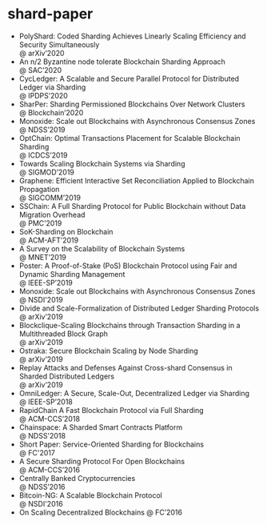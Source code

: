 # shard-paper
* PolyShard: Coded Sharding Achieves Linearly Scaling Efficiency and Security Simultaneously<br> 
@ arXiv’2020
* An n/2 Byzantine node tolerate Blockchain Sharding Approach<br>
@ SAC’2020
* CycLedger: A Scalable and Secure Parallel Protocol for Distributed Ledger via Sharding<br>
@ IPDPS’2020
* SharPer: Sharding Permissioned Blockchains Over Network Clusters<br> 
@ Blockchain’2020
* Monoxide: Scale out Blockchains with Asynchronous Consensus Zones<br> 
@ NDSS’2019
* OptChain: Optimal Transactions Placement for Scalable Blockchain Sharding<br> 
@ ICDCS’2019
* Towards Scaling Blockchain Systems via Sharding<br> 
@ SIGMOD’2019
* Graphene: Efficient Interactive Set Reconciliation Applied to Blockchain Propagation<br> 
@ SIGCOMM’2019
* SSChain: A Full Sharding Protocol for Public Blockchain without Data Migration Overhead<br> 
@ PMC’2019
* SoK-Sharding on Blockchain<br> 
@ ACM-AFT’2019
* A Survey on the Scalability of Blockchain Systems<br> 
@  MNET’2019
* Poster: A Proof-of-Stake (PoS) Blockchain Protocol using Fair and Dynamic Sharding Management<br> 
@ IEEE-SP’2019
* Monoxide: Scale out Blockchains with Asynchronous Consensus Zones<br> 
@ NSDI'2019
* Divide and Scale-Formalization of Distributed Ledger Sharding Protocols<br> 
@ arXiv’2019
* Blockclique-Scaling Blockchains through Transaction Sharding in a Multithreaded Block Graph<br> 
@ arXiv’2019
* Ostraka: Secure Blockchain Scaling by Node Sharding<br> 
@ arXiv’2019
* Replay Attacks and Defenses Against Cross-shard Consensus in Sharded Distributed Ledgers<br> 
@ arXiv’2019
* OmniLedger: A Secure, Scale-Out, Decentralized Ledger via Sharding<br> 
@ IEEE-SP’2018
* RapidChain A Fast Blockchain Protocol via Full Sharding<br> 
@ ACM-CCS’2018
* Chainspace: A Sharded Smart Contracts Platform<br> 
@ NDSS'2018
* Short Paper: Service-Oriented Sharding for Blockchains<br> 
@ FC'2017
* A Secure Sharding Protocol For Open Blockchains<br> 
@ ACM-CCS’2016
* Centrally Banked Cryptocurrencies<br> 
@ NDSS’2016
* Bitcoin-NG: A Scalable Blockchain Protocol<br>
@ NSDI'2016
* On Scaling Decentralized Blockchains @ FC’2016
